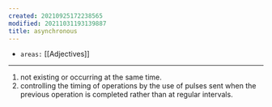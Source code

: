 ```yaml
---
created: 20210925172238565
modified: 20211031193139887
title: asynchronous
---
```


- `areas:` [[Adjectives]]

---

1.  not existing or occurring at the same time.
2.  controlling the timing of operations by the use of pulses sent when the previous operation is completed rather than at regular intervals.
